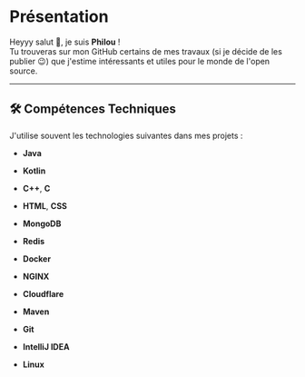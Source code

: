 # Présentation  

Heyyy salut 👋, je suis **Philou** !  
Tu trouveras sur mon GitHub certains de mes travaux (si je décide de les publier 😉) que j'estime intéressants et utiles pour le monde de l'open source.  

---

## 🛠️ Compétences Techniques

J'utilise souvent les technologies suivantes dans mes projets : 

- **Java**
- **Kotlin**
- **C++**, **C**
- **HTML**, **CSS**

- **MongoDB**
- **Redis**

- **Docker**
- **NGINX**
- **Cloudflare**

- **Maven**
- **Git**
- **IntelliJ IDEA**
- **Linux**

